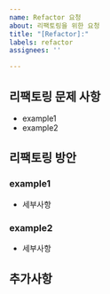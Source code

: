 ```yaml
---
name: Refactor 요청
about: 리팩토링을 위한 요청
title: "[Refactor]:"
labels: refactor
assignees: ''

---
```


## 리팩토링 문제 사항

- example1
- example2

## 리팩토링 방안

### example1
- 세부사항

### example2
- 세부사항

## 추가사항
